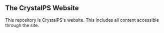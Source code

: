 ## The CrystalPS Website

This repository is CrystalPS's website. This includes all content accessible through the site.